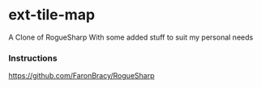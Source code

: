 # ext-tile-map
A Clone of RogueSharp With some added stuff to suit my personal needs

### Instructions
https://github.com/FaronBracy/RogueSharp
